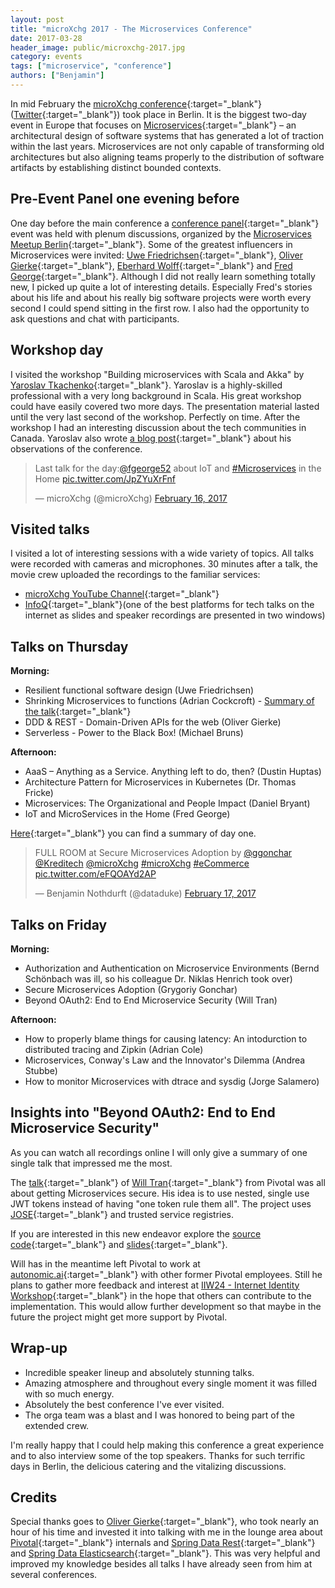 ```yaml
---
layout: post
title: "microXchg 2017 - The Microservices Conference"
date: 2017-03-28
header_image: public/microxchg-2017.jpg
category: events
tags: ["microservice", "conference"]
authors: ["Benjamin"]
---
```


In mid February the [microXchg conference](http://microxchg.io){:target="_blank"} ([Twitter](https://twitter.com/microXchg){:target="_blank"}) took place in Berlin.
It is the biggest two-day event in Europe that focuses on [Microservices](https://martinfowler.com/articles/microservices.html){:target="_blank"}
– an architectural design of software systems that has generated a lot of traction within the last years.
Microservices are not only capable of transforming old architectures but also aligning teams properly to the distribution of software artifacts by establishing distinct bounded contexts.

## Pre-Event Panel one evening before

One day before the main conference a [conference panel](https://www.meetup.com/Microservices-Meetup-Berlin/events/237309001){:target="_blank"} event was held with plenum discussions, organized by the [Microservices Meetup Berlin](https://www.meetup.com/Microservices-Meetup-Berlin){:target="_blank"}.
Some of the greatest influencers in Microservices were invited: [Uwe Friedrichsen](http://twitter.com/ufried){:target="_blank"}, [Oliver Gierke](http://twitter.com/olivergierke){:target="_blank"}, [Eberhard Wolff](http://twitter.com/ewolff){:target="_blank"} and [Fred George](http://twitter.com/fgeorge52){:target="_blank"}.
Although I did not really learn something totally new, I picked up quite a lot of interesting details.
Especially Fred's stories about his life and about his really big software projects were worth every second I could spend sitting in the first row.
I also had the opportunity to ask questions and chat with participants.

## Workshop day

I visited the workshop "Building microservices with Scala and Akka" by [Yaroslav Tkachenko](http://sap1ens.com){:target="_blank"}.
Yaroslav is a highly-skilled professional with a very long background in Scala.
His great workshop could have easily covered two more days.
The presentation material lasted until the very last second of the workshop.
Perfectly on time.
After the workshop I had an interesting discussion about the tech communities in Canada.
Yaroslav also wrote [a blog post](http://sap1ens.com/blog/2017/02/26/microxchg-2017){:target="_blank"} about his observations of the conference.

<blockquote class="twitter-tweet" data-lang="en"><p lang="en" dir="ltr">Last talk for the day:<a href="https://twitter.com/fgeorge52">@fgeorge52</a> about IoT and <a href="https://twitter.com/hashtag/Microservices?src=hash">#Microservices</a> in the Home <a href="https://t.co/JpZYuXrFnf">pic.twitter.com/JpZYuXrFnf</a></p>&mdash; microXchg (@microXchg) <a href="https://twitter.com/microXchg/status/832281234520809472">February 16, 2017</a></blockquote>
<script async src="//platform.twitter.com/widgets.js" charset="utf-8"></script>

## Visited talks

I visited a lot of interesting sessions with a wide variety of topics.
All talks were recorded with cameras and microphones.
30 minutes after a talk, the movie crew uploaded the recordings to the familiar services:

* [microXchg YouTube Channel](https://www.youtube.com/channel/UCGCbB8TPtYMQmJwYVogcPjg){:target="_blank"}
* [InfoQ](https://www.infoq.com/microxchg){:target="_blank"}(one of the best platforms for tech talks on the internet as slides and speaker recordings are presented in two windows)

## Talks on Thursday

**Morning:**

* Resilient functional software design (Uwe Friedrichsen)
* Shrinking Microservices to functions (Adrian Cockcroft) - [Summary of the talk](https://www.infoq.com/news/2017/02/microxchg-microservice-functions){:target="_blank"}
* DDD & REST - Domain-Driven APIs for the web (Oliver Gierke)
* Serverless - Power to the Black Box! (Michael Bruns)

**Afternoon:**

* AaaS – Anything as a Service. Anything left to do, then? (Dustin Huptas)
* Architecture Pattern for Microservices in Kubernetes (Dr. Thomas Fricke)
* Microservices: The Organizational and People Impact (Daniel Bryant)
* IoT and MicroServices in the Home (Fred George)

[Here](https://www.infoq.com/news/2017/02/microxchg-day-one){:target="_blank"} you can find a summary of day one.

<blockquote class="twitter-tweet" data-lang="en"><p lang="en" dir="ltr">FULL ROOM at Secure Microservices Adoption by <a href="https://twitter.com/ggonchar">@ggonchar</a> <a href="https://twitter.com/Kreditech">@Kreditech</a> <a href="https://twitter.com/microXchg">@microXchg</a> <a href="https://twitter.com/hashtag/microXchg?src=hash">#microXchg</a> <a href="https://twitter.com/hashtag/eCommerce?src=hash">#eCommerce</a> <a href="https://t.co/eFQOAYd2AP">pic.twitter.com/eFQOAYd2AP</a></p>&mdash; Benjamin Nothdurft (@dataduke) <a href="https://twitter.com/dataduke/status/832520703979159552">February 17, 2017</a></blockquote>
<script async src="//platform.twitter.com/widgets.js" charset="utf-8"></script>

## Talks on Friday

**Morning:**

* Authorization and Authentication on Microservice Environments (Bernd Schönbach was ill, so his colleague Dr. Niklas Henrich took over)
* Secure Microservices Adoption (Grygoriy Gonchar)
* Beyond OAuth2: End to End Microservice Security (Will Tran)

**Afternoon:**

* How to properly blame things for causing latency: An intodurction to distributed tracing and Zipkin (Adrian Cole)
* Microservices, Conway's Law and the Innovator's Dilemma (Andrea Stubbe)
* How to monitor Microservices with dtrace and sysdig (Jorge Salamero)

## Insights into "Beyond OAuth2: End to End Microservice Security"

As you can watch all recordings online I will only give a summary of one single talk that impressed me the most.

The [talk](https://www.youtube.com/watch?v=G7A6ftCbVQY){:target="_blank"} of [Will Tran](http://twitter.com/fivetenwill){:target="_blank"} from Pivotal was all about getting Microservices secure.
His idea is to use nested, single use JWT tokens instead of having "one token rule them all".
The project uses [JOSE](http://connect2id.com/products/nimbus-jose-jwt){:target="_blank"} and trusted service registries.

If you are interested in this new endeavor explore the [source code](https://github.com/william-tran/microxchg2017){:target="_blank"} and [slides](https://docs.google.com/presentation/d/1gmMlvBW8JNGGo0rY_CnMt6qRYGCGVfQCvevkxVYhXWs/edit#slide=id.g20cc451819_0_3322){:target="_blank"}.

Will has in the meantime left Pivotal to work at [autonomic.ai](http://autonomic.ai/){:target="_blank"} with other former Pivotal employees.
Still he plans to gather more feedback and interest at [IIW24 - Internet Identity Workshop](http://www.internetidentityworkshop.com/){:target="_blank"} in the hope that others can contribute to the implementation.
This would allow further development so that maybe in the future the project might get more support by Pivotal.

## Wrap-up

* Incredible speaker lineup and absolutely stunning talks.
* Amazing atmosphere and throughout every single moment it was filled with so much energy.
* Absolutely the best conference I've ever visited.
* The orga team was a blast and I was honored to being part of the extended crew.

I'm really happy that I could help making this conference a great experience and to also interview some of the top speakers.
Thanks for such terrific days in Berlin, the delicious catering and the vitalizing discussions.

## Credits

Special thanks goes to [Oliver Gierke](http://twitter.com/olivergierke){:target="_blank"}, who took nearly an hour of his time and invested it into talking with me in the lounge area about [Pivotal](https://pivotal.io){:target="_blank"} internals and [Spring Data Rest](http://projects.spring.io/spring-data-rest){:target="_blank"} and [Spring Data Elasticsearch](https://projects.spring.io/spring-data-elasticsearch){:target="_blank"}.
This was very helpful and improved my knowledge besides all talks I have already seen from him at several conferences.
